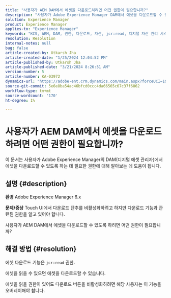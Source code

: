 ```yaml
---
title: "사용자가 AEM DAM에서 에셋을 다운로드하려면 어떤 권한이 필요합니까?"
description: "사용자가 Adobe Experience Manager DAM에서 에셋을 다운로드할 수 있도록 하는 데 필요한 권한에 대해 알아봅니다."
solution: Experience Manager
product: Experience Manager
applies-to: "Experience Manager"
keywords: "KCS, AEM, DAM, 권한, 다운로드, 자산, jcr:read, 디지털 자산 관리 시스템"
resolution: Resolution
internal-notes: null
bug: false
article-created-by: Utkarsh Jha
article-created-date: "1/25/2024 12:04:52 PM"
article-published-by: Utkarsh Jha
article-published-date: "3/21/2024 8:26:51 AM"
version-number: 5
article-number: KA-03972
dynamics-url: "https://adobe-ent.crm.dynamics.com/main.aspx?forceUCI=1&pagetype=entityrecord&etn=knowledgearticle&id=ecedb8ef-79bb-ee11-a569-6045bd0065b6"
source-git-commit: 5e6e8ba54ac46bfcd0ccc4da66565c67c37f6862
workflow-type: tm+mt
source-wordcount: '170'
ht-degree: 1%

---
```


# 사용자가 AEM DAM에서 에셋을 다운로드하려면 어떤 권한이 필요합니까?


이 문서는 사용자가 Adobe Experience Manager의 DAM(디지털 에셋 관리자)에서 에셋을 다운로드할 수 있도록 하는 데 필요한 권한에 대해 알아보는 데 도움이 됩니다.

## 설명 {#description}


<b>환경</b>
Adobe Experience Manager 6.x

<b>문제/증상</b>
Touch UI에서 다운로드 단추를 비활성화하려고 하지만 다운로드 기능과 관련된 권한을 알고 있어야 합니다.

사용자가 AEM DAM에서 에셋을 다운로드할 수 있도록 하려면 어떤 권한이 필요합니까?


## 해결 방법 {#resolution}


에셋 다운로드 기능은 `jcr:read` 권한.

에셋을 읽을 수 있으면 에셋을 다운로드할 수 있습니다.

에셋을 읽을 권한이 있어도 다운로드 버튼을 비활성화하려면 해당 사용자는 이 기능을 오버레이해야 합니다.
